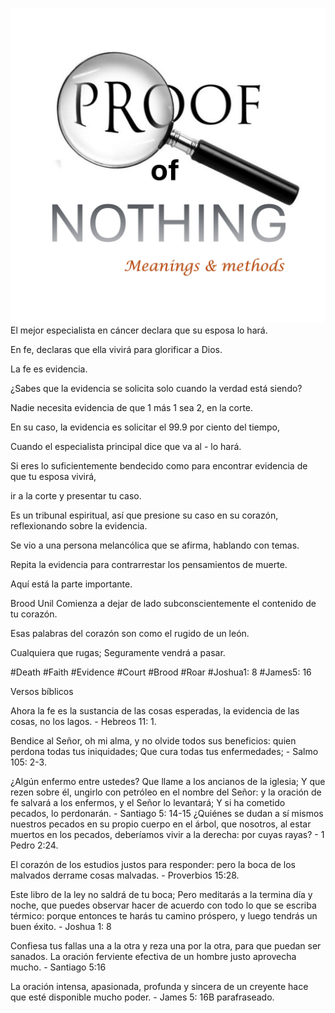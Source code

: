 ![Video cover image](../cover.jpg)
El mejor especialista en cáncer declara que su esposa lo hará.

En fe, declaras que ella vivirá para glorificar a Dios.

La fe es evidencia.

¿Sabes que la evidencia se solicita solo cuando la verdad está siendo?

Nadie necesita evidencia de que 1 más 1 sea 2, en la corte.

En su caso, la evidencia es solicitar el 99.9 por ciento del tiempo,

Cuando el especialista principal dice que va al - lo hará.

Si eres lo suficientemente bendecido como para encontrar evidencia de que tu esposa vivirá,

ir a la corte y presentar tu caso.

Es un tribunal espiritual, así que presione su caso en su corazón, reflexionando sobre la evidencia.

Se vio a una persona melancólica que se afirma, hablando con temas.

Repita la evidencia para contrarrestar los pensamientos de muerte.

Aquí está la parte importante.

Brood Unil Comienza a dejar de lado subconscientemente el contenido de tu corazón.

Esas palabras del corazón son como el rugido de un león.

Cualquiera que rugas; Seguramente vendrá a pasar.


#Death #Faith #Evidence #Court #Brood #Roar #Joshua1: 8 #James5: 16


Versos bíblicos

Ahora la fe es la sustancia de las cosas esperadas, la evidencia de las cosas, no los lagos. - Hebreos 11: 1.

Bendice al Señor, oh mi alma, y ​​no olvide todos sus beneficios: quien perdona todas tus iniquidades; Que cura todas tus enfermedades; - Salmo 105: 2-3.

¿Algún enfermo entre ustedes? Que llame a los ancianos de la iglesia; Y que rezen sobre él, ungirlo con petróleo en el nombre del Señor: y la oración de fe salvará a los enfermos, y el Señor lo levantará; Y si ha cometido pecados, lo perdonarán. - Santiago 5: 14-15
¿Quiénes se dudan a sí mismos nuestros pecados en su propio cuerpo en el árbol, que nosotros, al estar muertos en los pecados, deberíamos vivir a la derecha: por cuyas rayas? - 1 Pedro 2:24.

El corazón de los estudios justos para responder: pero la boca de los malvados derrame cosas malvadas. - Proverbios 15:28.

Este libro de la ley no saldrá de tu boca; Pero meditarás a la termina día y noche, que puedes observar hacer de acuerdo con todo lo que se escriba térmico: porque entonces te harás tu camino próspero, y luego tendrás un buen éxito. - Joshua 1: 8

Confiesa tus fallas una a la otra y reza una por la otra, para que puedan ser sanados. La oración ferviente efectiva de un hombre justo aprovecha mucho. - Santiago 5:16

La oración intensa, apasionada, profunda y sincera de un creyente hace que esté disponible mucho poder. - James 5: 16B parafraseado.